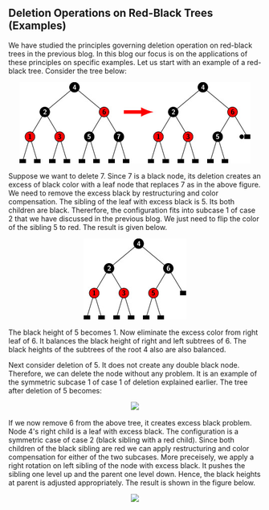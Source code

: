 ## Deletion Operations on Red-Black Trees (Examples)

We have studied the principles governing deletion operation on red-black trees in the previous blog. In this blog 
our focus is on the applications of these principles on specific examples. Let us start with an example of a red-black tree. Consider the tree below:

<p style="text-align:center;"><img src="../images/rbtDeletion_ex1.jpg"></p>

Suppose we want to delete 7. Since 7 is a black node, its deletion creates an excess of black color with a leaf node 
that replaces 7 as in the above figure. We need to remove the excess black by restructuring 
and color compensation. The sibling of the leaf with excess black is 5. Its both children are black. Thererfore, the 
configuration fits into subcase 1 of case 2 that we have discussed in the previous blog. We just need to flip the
color of the sibling 5 to red. The result is given below.

<p style="text-align:center;"><img src="../images/rbtDeletion_ex1solved.jpg"></p>

The black height of 5 becomes 1. Now eliminate the excess color from right leaf of 6. It balances the black height of right 
and left subtrees of 6. The black heights of the subtrees of the root 4 also are also balanced. 

Next consider deletion of 5. It does not create any double black node. Therefore, we can delete the node without any problem.
It is an example of the symmetric subcase 1 of case 1 of deletion explained earlier. The tree after deletion of 5 becomes:

<p style="text-align:center;"><img src="../images/rbtDeletion_ex1delete5a.jpg"></p>

If we now remove 6 from the above tree, it creates excess black problem. Node 4's right child is a leaf with excess black. 
The configuration is a symmetric case of case 2 (black sibling with a red child).  Since both children of the black sibling
are red we can apply restructuring and color compensation for either of the two subcases. More preceisely, we apply a right
rotation on left sibling of the node with excess black. It pushes the sibling one level up and the parent one level down. 
Hence, the black heights at parent is adjusted appropriately. The result is shown in the figure below.

<p style="text-align:center;"><img src="../images/rbtDeletion_ex1delete5b.jpg"></p>
